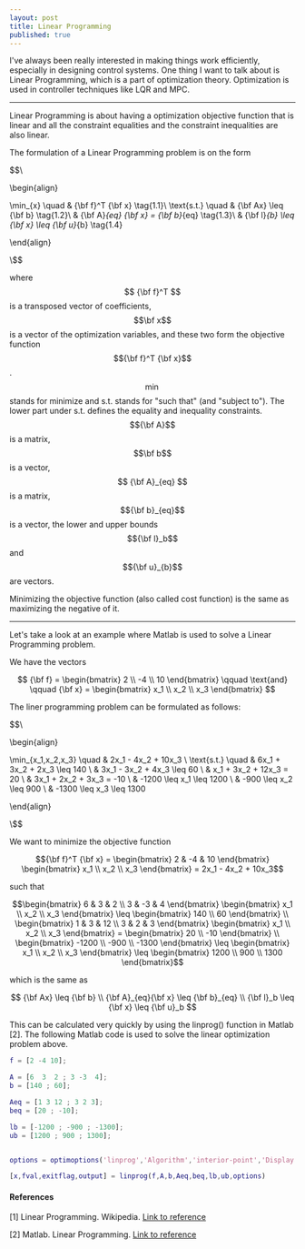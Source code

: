 ```yaml
---
layout: post
title: Linear Programming
published: true
---
```


I've always been really interested in making things work efficiently, especially in designing control systems. One thing I want to talk about is Linear Programming, which is a part of optimization theory. Optimization is used in controller techniques like LQR and MPC.

---

Linear Programming is about having a optimization objective function that is linear and all the constraint equalities and the constraint inequalities are also linear.

The formulation of a Linear Programming problem is on the form

$$\\

\begin{align}

\min_{x} \quad & {\bf f}^T {\bf x} \tag{1.1}\\
\text{s.t.} \quad & {\bf Ax} \leq {\bf b} \tag{1.2}\\
& {\bf A}_{eq} {\bf x} = {\bf b}_{eq} \tag{1.3}\\
& {\bf l}_{b} \leq {\bf x} \leq {\bf u}_{b} \tag{1.4}

\end{align}

\\$$

where $$ {\bf f}^T $$ is a transposed vector of coefficients, $$\bf x$$ is a vector of the optimization variables, and these two form the objective function $${\bf f}^T {\bf x}$$. $$\min$$ stands for minimize and s.t. stands for "such that" (and "subject to").
The lower part under s.t. defines the equality and inequality constraints. $${\bf A}$$ is a matrix, $$\bf b$$ is a vector, $$ {\bf A}_{eq} $$ is a matrix, $${\bf b}_{eq}$$ is a vector, the lower and upper bounds $${\bf l}_b$$ and $${\bf u}_{b}$$ are vectors. 


Minimizing the objective function (also called cost function) is the same as maximizing the negative of it.

---

Let's take a look at an example where Matlab is used to solve a Linear Programming problem. 

We have the vectors 

$$
{\bf f} = \begin{bmatrix} 2 \\ -4 \\ 10 \end{bmatrix} \qquad \text{and} \qquad {\bf x} = \begin{bmatrix} x_1 \\ x_2 \\ x_3 \end{bmatrix}
$$

The liner programming problem can be formulated as follows:

$$\\

\begin{align}

\min_{x_1,x_2,x_3} \quad & 2x_1 - 4x_2 + 10x_3 \\
\text{s.t.} \quad & 6x_1 + 3x_2 + 2x_3 \leq 140 \\
& 3x_1 - 3x_2 + 4x_3 \leq 60 \\
& x_1 + 3x_2 + 12x_3 = 20 \\
& 3x_1 + 2x_2 + 3x_3 = -10 \\
& -1200 \leq x_1 \leq 1200 \\
& -900 \leq x_2 \leq 900 \\
& -1300 \leq x_3 \leq 1300

\end{align}

\\$$

We want to minimize the objective function

$${\bf f}^T {\bf x} = \begin{bmatrix} 2 & -4 & 10 \end{bmatrix} \begin{bmatrix} x_1 \\ x_2 \\ x_3 \end{bmatrix} = 2x_1 - 4x_2 + 10x_3$$

such that

$$\begin{bmatrix} 6 & 3 & 2 \\ 3 & -3 & 4 \end{bmatrix} \begin{bmatrix} x_1 \\ x_2 \\ x_3 \end{bmatrix} \leq \begin{bmatrix} 140 \\ 60 \end{bmatrix} \\
\begin{bmatrix} 1 & 3 & 12 \\ 3 & 2 & 3 \end{bmatrix} \begin{bmatrix} x_1 \\ x_2 \\ x_3 \end{bmatrix} = \begin{bmatrix} 20 \\ -10 \end{bmatrix} \\
\begin{bmatrix} -1200 \\ -900 \\ -1300 \end{bmatrix} \leq \begin{bmatrix} x_1 \\ x_2 \\ x_3 \end{bmatrix} \leq \begin{bmatrix} 1200 \\ 900 \\ 1300 \end{bmatrix}$$

which is the same as

$$
{\bf Ax} \leq {\bf b} \\
{\bf A}_{eq}{\bf x} \leq {\bf b}_{eq} \\
{\bf l}_b \leq {\bf x} \leq {\bf u}_b
$$

This can be calculated very quickly by using the linprog() function in Matlab [2]. 
The following Matlab code is used to solve the linear optimization problem above.

```Matlab
f = [2 -4 10];

A = [6  3  2 ; 3 -3  4];
b = [140 ; 60];

Aeq = [1 3 12 ; 3 2 3];
beq = [20 ; -10];

lb = [-1200 ; -900 ; -1300];
ub = [1200 ; 900 ; 1300];


options = optimoptions('linprog','Algorithm','interior-point','Display','iter','MaxIterations',1500,'OptimalityTolerance',1e-9,'ConstraintTolerance',1e-6);

[x,fval,exitflag,output] = linprog(f,A,b,Aeq,beq,lb,ub,options)
```

<!-- https://www.youtube.com/watch?v=TqN-8fxYUYY -->

#### References

[1] Linear Programming. Wikipedia. [Link to reference](https://en.wikipedia.org/wiki/Linear_programming)

[2] Matlab. Linear Programming. [Link to reference](https://se.mathworks.com/help/optim/ug/linprog.html)
